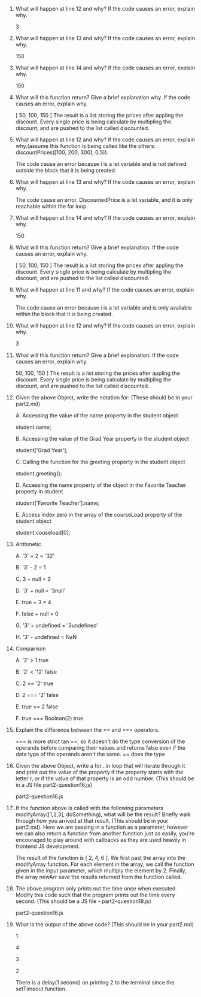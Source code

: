 1. What will happen at line 12 and why? If the code causes an error, explain why.
   
   3

2. What will happen at line 13 and why? If the code causes an error, explain why.
   
   150

3. What will happen at line 14 and why? If the code causes an error, explain why.
   
   150

4. What will this function return? Give a brief explanation why. If the code causes an error, explain why.
   
   [ 50, 100, 150 ] The result is a list storing the prices after appling the discount. Every single price is being calculate by multipling the discount, and are pushed to the list called discounted.

5. What will happen at line 12 and why?  If the code causes an error, explain why.(assume this function is being called like the others: discountPrices([100, 200, 300], 0.5)).
   
   The code cause an error because i is a let variable and is not defined outside the block that it is being created. 

6. What will happen at line 13 and why? If the code causes an error, explain why.
   
   The code cause an error. DiscountedPrice is a let variable, and it is only reachable within the for loop.

7. What will happen at line 14 and why? If the code causes an error, explain why.
   
   150

8. What will this function return? Give a brief explanation. If the code causes an error, explain why.
   
   [ 50, 100, 150 ] The result is a list storing the prices after appling the discount. Every single price is being calculate by multipling the discount, and are pushed to the list called discounted.


9.  What will happen at line 11 and why? If the code causes an error, explain why.
    
    The code cause an error because i is a let variable and is only avaliable within the block that it is being created. 

10. What will happen at line 12 and why? If the code causes an error, explain why.
    
    3

11. What will this function return? Give a brief explanation. If the code causes an error, explain why.
     
    50, 100, 150 ] The result is a list storing the prices after appling the discount. Every single price is being calculate by multipling the discount, and are pushed to the list called discounted.

12. Given the above Object, write the notation for:  (These should be in your part2.md)
    
    A. Accessing the value of the name property in the student object
       
       student.name;

    B. Accessing the value of the Grad Year property in the student object
       
       student['Grad Year'];

    C. Calling the function for the greeting property in the student object
       
       student.greeting();

    D. Accessing the name property of the object in the Favorite Teacher property in student
       
       student['Favorite Teacher'].name;

    E. Access index zero in the array of the courseLoad property of the student object
       
       student.couseload[0];

13. Arithmetic

    A. '3' + 2 = '32'
    
    B. '3' - 2 = 1
    
    C. 3 + null = 3
    
    D. '3' + null = '3null'
    
    E. true + 3 = 4
    
    F. false + null = 0
    
    G. '3' + undefined = '3undefined'
    
    H. '3' - undefined = NaN
    

14. Comparison

    A. '2' > 1  true
    
    B. '2' < '12' false
    
    C. 2 == '2' true
    
    D. 2 === '2' false
    
    E. true == 2 false
    
    F. true === Boolean(2) true
    

15. Explain the difference between the == and === operators.

    === is more strict tan ==, so it doesn't do the type conversion of the operands before comparing their values and returns false even if the data type of the operands aren't the same. == does the type 

16. Given the above Object, write a for...in loop that will iterate through it and print out the value of the property if the property starts with the letter r, or if the value of that property is an odd number.  (This should be in a JS file part2-question16.js)
    
    part2-question16.js
    
17. If the function above is called with the following parameters modifyArray([1,2,3], doSomething), what will be the result? Briefly walk through how you arrived at that result. (This should be in your part2.md). Here we are passing in a function as a parameter, however we can also return a function from another function just as easily, you're encouraged to play around with callbacks as they are used heavily in frontend JS development. 
    
    The result of the function is [ 2, 4, 6 ]. We first past the array into the modifyArray function. For each element in the array, we call the function given in the input parameter, which multiply the element by 2. Finally, the array newArr save the results returned from the function called. 

18. The above program only prints out the time once when executed. Modify this code such that the program prints out the time every second.  (This should be a JS file - part2-question18.js)
    
    part2-question16.js

19. What is the output of the above code? (This should be in your part2.md)
    
    1
    
    4
    
    3
    
    2
    
    There is a delay(1 second) on printing 2 to the terminal since the setTimeout function.
    

